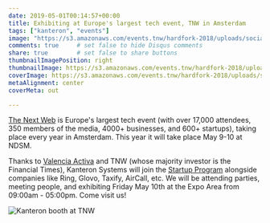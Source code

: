 ```yaml
---
date: 2019-05-01T00:14:57+00:00
title: Exhibiting at Europe's largest tech event, TNW in Amsterdam
tags: ["kanteron", "events"]
image: "https://s3.amazonaws.com/events.tnw/hardfork-2018/uploads/social/meta-tnw2019.jpg"
comments: true     # set false to hide Disqus comments
share: true        # set false to share buttons
thumbnailImagePosition: right
thumbnailImage: https://s3.amazonaws.com/events.tnw/hardfork-2018/uploads/social/meta-tnw2019.jpg
coverImage: https://s3.amazonaws.com/events.tnw/hardfork-2018/uploads/social/meta-tnw2019.jpg
metaAlignment: center
coverMeta: out

---
```


[The Next Web](https://thenextweb.com/conference) is Europe's largest tech event (with over 17,000 attendees, 350 members of the media, 4000+ businesses, and 600+ startups), taking place every year in Amsterdam. This year it will take place May 9-10 at NDSM.

<!--more-->

Thanks to [Valencia Activa](https://valenciactiva.valencia.es/) and TNW (whose majority investor is the Financial Times), Kanteron Systems will join the [Startup Program](https://thenextweb.com/conference/startups) alongside companies like Ring, Glovo, Taxify, AirCall, etc. We will be attending parties, meeting people, and exhibiting Friday May 10th at the Expo Area from 09:00am - 05:00pm. Come visit us!

![Kanteron booth at TNW](https://lh3.googleusercontent.com/GtrOh8-L3e63scV-6yAvVLkWeYOoiX_r0hM3-EAl8BeADAjE37ICaCLX8TwbiVcdrIyKITmjrckB-Nj5Bj_Uz0ewC3y00gb6tImjuqt3mZ9MxwKdPFez6U6oJ3o8bX0QTNQuEv4qCcU=w1920-h1080)
